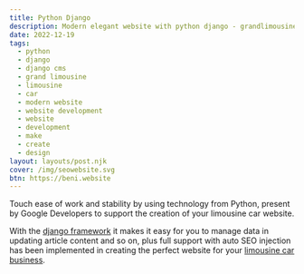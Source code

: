 ```yaml
---
title: Python Django
description: Modern elegant website with python django - grandlimousine python django
date: 2022-12-19
tags:
  - python
  - django
  - django cms
  - grand limousine
  - limousine
  - car
  - modern website
  - website development
  - website
  - development
  - make
  - create
  - design
layout: layouts/post.njk
cover: /img/seowebsite.svg
btn: https://beni.website
---
```


Touch ease of work and stability by using technology from Python, present by Google Developers to support the creation of your limousine car website.

With the [django framework](https://www.djangoproject.com/) it makes it easy for you to manage data in updating article content and so on, plus full support with auto SEO injection has been implemented in creating the perfect website for your [limousine car business]({{page.url}}).
